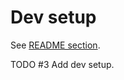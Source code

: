 # Dev setup

See [README section](https://github.com/michaelwooley/nya/tree/main/py#setup).

TODO #3 Add dev setup.

